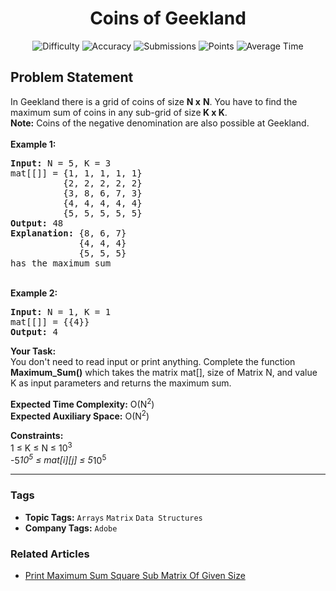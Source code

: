 <h1 align="center">Coins of Geekland</h1>

<p align="center">
  <img alt="Difficulty" title="Difficulty" src="https://custom-icon-badges.demolab.com/badge/Difficulty: Medium-1F222E?style=for-the-badge&logoColor=white&logo=fire"/>
  <img alt="Accuracy" title="Accuracy" src="https://custom-icon-badges.demolab.com/badge/Accuracy: 51.38%25-1F222E?style=for-the-badge&logoColor=white&logo=target"/>
  <img alt="Submissions" title="Submissions" src="https://custom-icon-badges.demolab.com/badge/Submissions: 9K+-1F222E?style=for-the-badge&logoColor=white&logo=repo"/>
  <img alt="Points" title="Points" src="https://custom-icon-badges.demolab.com/badge/Points: 4-1F222E?style=for-the-badge&logoColor=white&logo=award"/>
  <img alt="Average Time" title="Average Time" src="https://custom-icon-badges.demolab.com/badge/Average%20Time: N/A-1F222E?style=for-the-badge&logoColor=white&logo=clock"/>
</p>

## Problem Statement

In Geekland there is a grid of coins of size <b>N x</b> <b>N</b>. You have to find the maximum sum of coins in any sub-grid of size<b> K x K</b>.<br><b>Note:</b> Coins of the negative denomination are also possible at Geekland.<br><br><b>Example 1:</b>

<pre><b>Input: </b>N = 5, K = 3 
mat[[]] = {1, 1, 1, 1, 1} 
          {2, 2, 2, 2, 2} 
          {3, 8, 6, 7, 3} 
          {4, 4, 4, 4, 4} 
          {5, 5, 5, 5, 5}
<b>Output:</b> 48
<b>Explanation:</b> {8, 6, 7}
             {4, 4, 4}
             {5, 5, 5}
has the maximum sum
</pre>

<br><b>Example 2:</b>

<pre><b>Input: </b>N = 1, K = 1
mat[[]] = {{4}} 
<b>Output:</b> 4
</pre>

<b>Your Task: </b> <br>You don't need to read input or print anything. Complete the function <b>Maximum_Sum()</b> which takes the matrix mat[], size of Matrix N, and value K as input parameters and returns the maximum sum.

<b>Expected Time Complexity:</b> O(N<sup>2</sup>)<br><b>Expected Auxiliary Space:</b> O(N<sup>2</sup>)

<b>Constraints:</b><br>1 ≤ K ≤ N ≤ 10<sup>3</sup><br>-5*10<sup>5</sup> ≤ mat[i][j] ≤ 5*10<sup>5</sup>


<hr>

### Tags
- **Topic Tags:** `Arrays` `Matrix` `Data Structures`
- **Company Tags:** `Adobe`

### Related Articles
- [Print Maximum Sum Square Sub Matrix Of Given Size](https://www.geeksforgeeks.org/print-maximum-sum-square-sub-matrix-of-given-size/)
